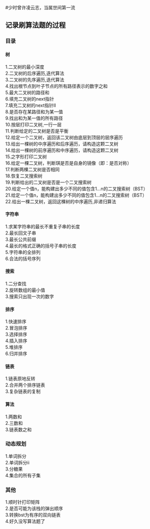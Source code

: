 #少时曾许凌云志，当属世间第一流


## 记录刷算法题的过程
### 目录
#### 树
1.二叉树的最小深度  
2.二叉树的后序遍历,迭代算法  
3.二叉树的先序遍历,迭代算法  
4.找出根节点到叶子节点的所有路径表示的数字之和  
5.最大二叉树的路径和  
6.填充二叉树的next指针  
7.填充二叉树的next指针II  
8.是否存在某路径和为某一值  
9.找出和为某一值的所有路径  
10.按层打印二叉树,一行一层  
11.判断给定的二叉树是否是平衡    
12.给定一个二叉树，返回该二叉树由底层到顶层的层序遍历    
13.给出一棵树的中序遍历和后序遍历，请构造这颗二叉树    
14.给出一棵树的前序遍历和中序遍历，请构造这颗二叉树    
15.之字形打印二叉树    
16.给定一棵二叉树，判断琪是否是自身的镜像（即：是否对称）    
17.判断两棵二叉树是否相同    
18.恢复二叉搜索树    
19.判断给出的二叉树是否是一个二叉搜索树    
20.给定一个值n，能构建出多少不同的值包含1...n的二叉搜索树（BST）    
21.给定一个值n，能构建出多少不同的值包含1...n的二叉搜索树（BST）    
22.给出一棵二叉树，返回这棵树的中序遍历,非递归算法    

#### 字符串
1.求某字符串的最长不重复子串的长度   
2.最长回文子串  
3.最长公共前缀  
4.最长的格式正确的括号子串的长度  
5.字符串的全排列    
6.合法的括号序列    

#### 搜索
1.二分查找    
2.旋转数组的最小值    
3.搜索只出现一次的数字    

#### 排序
1.快速排序    
2.冒泡排序    
3.选择排序    
4.插入排序    
5.堆排序    
6.归并排序    

#### 链表
1.链表原地反转    
2.合并两个排序链表    
3.复杂链表的复制    

#### 算法
1.两数和    
2.三数和    
3.链表数之和    

### 动态规划
1.单词拆分    
2.单词拆分ii    
3.分糖果    
4.集合的所有子集    

### 其他
1.顺时针打印矩阵    
2.是否可能为该栈的弹出顺序    
3.转换bst为有序的双向链表    
4.好久没写算法题了    